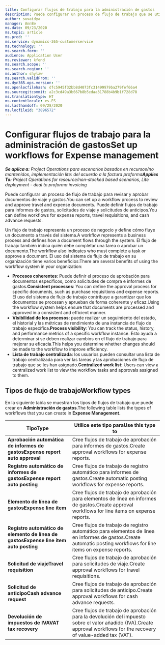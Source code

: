 ```yaml
---
title: Configurar flujos de trabajo para la administración de gastos
description: Puede configurar un proceso de flujo de trabajo que se utiliza para revisar y aprobar documentos de viaje y gastos.
author: suvaidya
manager: AnnBe
ms.date: 09/23/2020
ms.topic: article
ms.prod: ''
ms.service: dynamics-365-customerservice
ms.technology: ''
ms.search.form: ''
audience: Application User
ms.reviewer: kfend
ms.search.scope: ''
ms.search.region: ''
ms.author: shylaw
ms.search.validFrom: ''
ms.dyn365.ops.version: ''
ms.openlocfilehash: dfc5945f32bb8d4073fc31499979ba279fef66a4
ms.sourcegitcommit: a2c3cd49a3b667b8b5edaa31788b4b9b1f728d78
ms.translationtype: HT
ms.contentlocale: es-ES
ms.lasthandoff: 09/28/2020
ms.locfileid: "3896572"
---
```

# <a name="set-up-workflows-for-expense-management"></a><span data-ttu-id="bcb97-103">Configurar flujos de trabajo para la administración de gastos</span><span class="sxs-lookup"><span data-stu-id="bcb97-103">Set up workflows for Expense management</span></span>

<span data-ttu-id="bcb97-104">_**Se aplica a:** Project Operations para escenarios basados en recursos/no mantenidos, implementación lite: del acuerdo a la factura proforma_</span><span class="sxs-lookup"><span data-stu-id="bcb97-104">_**Applies To:** Project Operations for resource/non-stocked based scenarios, Lite deployment - deal to proforma invoicing_</span></span>

<span data-ttu-id="bcb97-105">Puede configurar un proceso de flujo de trabajo para revisar y aprobar documentos de viaje y gastos.</span><span class="sxs-lookup"><span data-stu-id="bcb97-105">You can set up a workflow process to review and approve travel and expense documents.</span></span> <span data-ttu-id="bcb97-106">Puede definir flujos de trabajo para informes de gastos, solicitudes de viaje y solicitudes de anticipos.</span><span class="sxs-lookup"><span data-stu-id="bcb97-106">You can define workflows for expense reports, travel requisitions, and cash advance requests.</span></span>

<span data-ttu-id="bcb97-107">Un flujo de trabajo representa un proceso de negocio y define cómo fluye un documento a través del sistema.</span><span class="sxs-lookup"><span data-stu-id="bcb97-107">A workflow represents a business process and defines how a document flows through the system.</span></span> <span data-ttu-id="bcb97-108">El flujo de trabajo también indica quién debe completar una tarea o aprobar un documento.</span><span class="sxs-lookup"><span data-stu-id="bcb97-108">The workflow also indicates who must complete a task or approve a document.</span></span> <span data-ttu-id="bcb97-109">El uso del sistema de flujo de trabajo en su organización tiene varios beneficios:</span><span class="sxs-lookup"><span data-stu-id="bcb97-109">There are several benefits of using the workflow system in your organization:</span></span>

- <span data-ttu-id="bcb97-110">**Procesos coherentes**: Puede definir el proceso de aprobación para documentos específicos, como solicitudes de compra e informes de gastos.</span><span class="sxs-lookup"><span data-stu-id="bcb97-110">**Consistent processes**: You can define the approval process for specific documents, such as purchase requisitions and expense reports.</span></span> <span data-ttu-id="bcb97-111">El uso del sistema de flujo de trabajo contribuye a garantizar que los documentos se procesan y aprueban de forma coherente y eficaz.</span><span class="sxs-lookup"><span data-stu-id="bcb97-111">Using the workflow system helps ensure that documents are processed and approved in a consistent and efficient manner.</span></span>
- <span data-ttu-id="bcb97-112">**Visibilidad de los procesos**: puede realizar un seguimiento del estado, el historial y las métricas de rendimiento de una instancia de flujo de trabajo específica.</span><span class="sxs-lookup"><span data-stu-id="bcb97-112">**Process visibility**: You can track the status, history, and performance metrics of a specific workflow instance.</span></span> <span data-ttu-id="bcb97-113">Esto ayuda a determinar si se deben realizar cambios en el flujo de trabajo para mejorar su eficacia.</span><span class="sxs-lookup"><span data-stu-id="bcb97-113">This helps you determine whether changes should be made to the workflow to improve efficiency.</span></span>
- <span data-ttu-id="bcb97-114">**Lista de trabajo centralizada**: los usuarios pueden consultar una lista de trabajo centralizada para ver las tareas y las aprobaciones de flujo de trabajo que se les han asignado.</span><span class="sxs-lookup"><span data-stu-id="bcb97-114">**Centralized work list**: Users can view a centralized work list to view the workflow tasks and approvals assigned to them.</span></span> 

## <a name="workflow-types"></a><span data-ttu-id="bcb97-115">Tipos de flujo de trabajo</span><span class="sxs-lookup"><span data-stu-id="bcb97-115">Workflow types</span></span>

<span data-ttu-id="bcb97-116">En la siguiente tabla se muestran los tipos de flujos de trabajo que puede crear en **Administración de gastos**.</span><span class="sxs-lookup"><span data-stu-id="bcb97-116">The following table lists the types of workflows that you can create in **Expense Management**.</span></span>


|              <span data-ttu-id="bcb97-117"><strong>Tipo</strong></span><span class="sxs-lookup"><span data-stu-id="bcb97-117"><strong>Type</strong></span></span>              |                   <span data-ttu-id="bcb97-118"><strong>Utilice este tipo para</strong></span><span class="sxs-lookup"><span data-stu-id="bcb97-118"><strong>Use this type to</strong></span></span>                   |
|-------------------------------------------------|-----------------------------------------------------------------------|
|   <span data-ttu-id="bcb97-119"><strong>Aprobación automática de informes de gastos</strong></span><span class="sxs-lookup"><span data-stu-id="bcb97-119"><strong>Expense report auto approval</strong></span></span> |            <span data-ttu-id="bcb97-120">Cree flujos de trabajo de aprobación para informes de gastos.</span><span class="sxs-lookup"><span data-stu-id="bcb97-120">Create approval workflows for expense reports.</span></span>             |
|  <span data-ttu-id="bcb97-121"><strong>Registro automático de informes de gastos</strong></span><span class="sxs-lookup"><span data-stu-id="bcb97-121"><strong>Expense report auto posting</strong></span></span>   |        <span data-ttu-id="bcb97-122">Cree flujos de trabajo de registro automático para informes de gastos.</span><span class="sxs-lookup"><span data-stu-id="bcb97-122">Create automatic posting workflows for expense reports.</span></span>        |
|       <span data-ttu-id="bcb97-123"><strong>Elemento de línea de gastos</strong></span><span class="sxs-lookup"><span data-stu-id="bcb97-123"><strong>Expense line item</strong></span></span>        |     <span data-ttu-id="bcb97-124">Cree flujos de trabajo de aprobación para elementos de línea en informes de gastos.</span><span class="sxs-lookup"><span data-stu-id="bcb97-124">Create approval workflows for line items on expense reports.</span></span>      |
| <span data-ttu-id="bcb97-125"><strong>Registro automático de elemento de línea de gastos</strong></span><span class="sxs-lookup"><span data-stu-id="bcb97-125"><strong>Expense line item auto posting</strong></span></span> | <span data-ttu-id="bcb97-126">Cree flujos de trabajo de registro automático para elementos de línea en informes de gastos.</span><span class="sxs-lookup"><span data-stu-id="bcb97-126">Create automatic posting workflows for line items on expense reports.</span></span> |
|       <span data-ttu-id="bcb97-127"><strong>Solicitud de viaje</strong></span><span class="sxs-lookup"><span data-stu-id="bcb97-127"><strong>Travel requisition</strong></span></span>       |          <span data-ttu-id="bcb97-128">Cree flujos de trabajo de aprobación para solicitudes de viaje.</span><span class="sxs-lookup"><span data-stu-id="bcb97-128">Create approval workflows for travel requisitions.</span></span>           |
|      <span data-ttu-id="bcb97-129"><strong>Solicitud de anticipo</strong></span><span class="sxs-lookup"><span data-stu-id="bcb97-129"><strong>Cash advance request</strong></span></span>      |         <span data-ttu-id="bcb97-130">Cree flujos de trabajo de aprobación para solicitudes de anticipo.</span><span class="sxs-lookup"><span data-stu-id="bcb97-130">Create approval workflows for cash advance requests.</span></span>          |
|        <span data-ttu-id="bcb97-131"><strong>Devolución de impuestos de IVA</strong></span><span class="sxs-lookup"><span data-stu-id="bcb97-131"><strong>VAT tax recovery</strong></span></span>        | <span data-ttu-id="bcb97-132">Cree flujos de trabajo de aprobación para la devolución del impuesto sobre el valor añadido (IVA).</span><span class="sxs-lookup"><span data-stu-id="bcb97-132">Create approval workflows for the recovery of value-added tax (VAT).</span></span>  |

